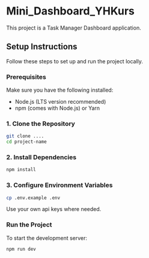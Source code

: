 # Mini_Dashboard_YHKurs

This project is a Task Manager Dashboard application.

## Setup Instructions

Follow these steps to set up and run the project locally.

### Prerequisites

Make sure you have the following installed:

*   Node.js (LTS version recommended)
*   npm (comes with Node.js) or Yarn

### 1. Clone the Repository
```bash
git clone ....
cd project-name
```

### 2. Install Dependencies
```bash
npm install
```

### 3. Configure Environment Variables
```bash
cp .env.example .env
```
Use your own api keys where needed.

### Run the Project

To start the development server:

```bash
npm run dev
```


